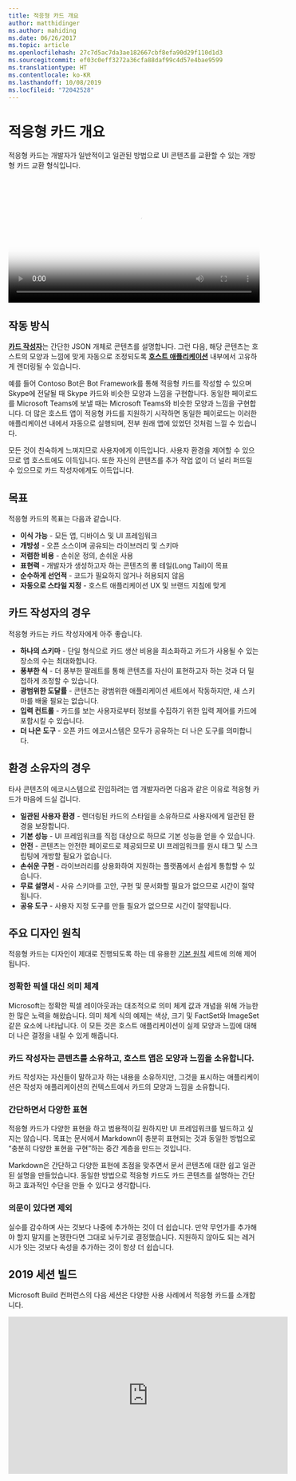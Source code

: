 ```yaml
---
title: 적응형 카드 개요
author: matthidinger
ms.author: mahiding
ms.date: 06/26/2017
ms.topic: article
ms.openlocfilehash: 27c7d5ac7da3ae182667cbf8efa90d29f110d1d3
ms.sourcegitcommit: ef03c0eff3272a36cfa88daf99c4d57e4bae9599
ms.translationtype: HT
ms.contentlocale: ko-KR
ms.lasthandoff: 10/08/2019
ms.locfileid: "72042528"
---
```

# <a name="adaptive-cards-overview"></a>적응형 카드 개요 

적응형 카드는 개발자가 일반적이고 일관된 방법으로 UI 콘텐츠를 교환할 수 있는 개방형 카드 교환 형식입니다.

<video controls width="100%" poster="./content/videoposter.png">
    <source src="https://adaptivecardsblob.blob.core.windows.net/assets/AdaptiveCardsOverviewVideo.mp4" type="video/mp4">
</video>

## <a name="how-they-work"></a>작동 방식

[**카드 작성자**](authoring-cards/getting-started.md)는 간단한 JSON 개체로 콘텐츠를 설명합니다. 그런 다음, 해당 콘텐츠는 호스트의 모양과 느낌에 맞게 자동으로 조정되도록 [**호스트 애플리케이션**](rendering-cards/getting-started.md) 내부에서 고유하게 렌더링될 수 있습니다.

예를 들어 Contoso Bot은 Bot Framework를 통해 적응형 카드를 작성할 수 있으며 Skype에 전달될 때 Skype 카드와 비슷한 모양과 느낌을 구현합니다. 동일한 페이로드를 Microsoft Teams에 보낼 때는 Microsoft Teams와 비슷한 모양과 느낌을 구현합니다. 더 많은 호스트 앱이 적응형 카드를 지원하기 시작하면 동일한 페이로드는 이러한 애플리케이션 내에서 자동으로 실행되며, 전부 원래 앱에 있었던 것처럼 느낄 수 있습니다.

모든 것이 친숙하게 느껴지므로 사용자에게 이득입니다. 사용자 환경을 제어할 수 있으므로 앱 호스트에도 이득입니다. 또한 자신의 콘텐츠를 추가 작업 없이 더 널리 퍼뜨릴 수 있으므로 카드 작성자에게도 이득입니다.

## <a name="goals"></a>목표 

적응형 카드의 목표는 다음과 같습니다.

* **이식 가능** - 모든 앱, 디바이스 및 UI 프레임워크
* **개방성** - 오픈 소스이며 공유되는 라이브러리 및 스키마
* **저렴한 비용** - 손쉬운 정의, 손쉬운 사용
* **표현력** - 개발자가 생성하고자 하는 콘텐츠의 롱 테일(Long Tail)이 목표
* **순수하게 선언적** - 코드가 필요하지 않거나 허용되지 않음
* **자동으로 스타일 지정** - 호스트 애플리케이션 UX 및 브랜드 지침에 맞게

## <a name="for-card-authors"></a>카드 작성자의 경우
적응형 카드는 카드 작성자에게 아주 좋습니다.

* **하나의 스키마** - 단일 형식으로 카드 생산 비용을 최소화하고 카드가 사용될 수 있는 장소의 수는 최대화합니다.
* **풍부한 식** - 더 풍부한 팔레트를 통해 콘텐츠를 자신이 표현하고자 하는 것과 더 밀접하게 조정할 수 있습니다.
* **광범위한 도달률** - 콘텐츠는 광범위한 애플리케이션 세트에서 작동하지만, 새 스키마를 배울 필요는 없습니다.
* **입력 컨트롤** - 카드를 보는 사용자로부터 정보를 수집하기 위한 입력 제어를 카드에 포함시킬 수 있습니다.
* **더 나은 도구** - 오픈 카드 에코시스템은 모두가 공유하는 더 나은 도구를 의미합니다.

## <a name="for-experience-owners"></a>환경 소유자의 경우
타사 콘텐츠의 에코시스템으로 진입하려는 앱 개발자라면 다음과 같은 이유로 적응형 카드가 마음에 드실 겁니다.

* **일관된 사용자 환경** - 렌더링된 카드의 스타일을 소유하므로 사용자에게 일관된 환경을 보장합니다.
* **기본 성능** - UI 프레임워크를 직접 대상으로 하므로 기본 성능을 얻을 수 있습니다.
* **안전** - 콘텐츠는 안전한 페이로드로 제공되므로 UI 프레임워크를 원시 태그 및 스크립팅에 개방할 필요가 없습니다.
* **손쉬운 구현** - 라이브러리를 상용화하여 지원하는 플랫폼에서 손쉽게 통합할 수 있습니다. 
* **무료 설명서** - 사유 스키마를 고안, 구현 및 문서화할 필요가 없으므로 시간이 절약됩니다.
* **공유 도구** - 사용자 지정 도구를 만들 필요가 없으므로 시간이 절약됩니다.

## <a name="core-design-principles"></a>주요 디자인 원칙 

적응형 카드는 디자인이 제대로 진행되도록 하는 데 유용한 [기본 원칙](resources/principles.md) 세트에 의해 제어됩니다. 

### <a name="semantic-instead-of-pixel-perfect"></a>정확한 픽셀 대신 의미 체계
Microsoft는 정확한 픽셀 레이아웃과는 대조적으로 의미 체계 값과 개념을 위해 가능한 한 많은 노력을 해왔습니다. 의미 체계 식의 예제는 색상, 크기 및 FactSet와 ImageSet 같은 요소에 나타납니다. 이 모든 것은 호스트 애플리케이션이 실제 모양과 느낌에 대해 더 나은 결정을 내릴 수 있게 해줍니다.

### <a name="card-authors-own-the-content-host-app-owns-the-look-and-feel"></a>카드 작성자는 콘텐츠를 소유하고, 호스트 앱은 모양과 느낌을 소유합니다.
카드 작성자는 자신들이 말하고자 하는 내용을 소유하지만, 그것을 표시하는 애플리케이션은 작성자 애플리케이션의 컨텍스트에서 카드의 모양과 느낌을 소유합니다.

### <a name="keep-it-simple-but-expressive"></a>간단하면서 다양한 표현
적응형 카드가 다양한 표현을 하고 범용적이길 원하지만 UI 프레임워크를 빌드하고 싶지는 않습니다.  목표는 문서에서 Markdown이 충분히 표현되는 것과 동일한 방법으로 “충분히 다양한 표현을 구현”하는 중간 계층을 만드는 것입니다.

Markdown은 간단하고 다양한 표현에 초점을 맞추면서 문서 콘텐츠에 대한 쉽고 일관된 설명을 만들었습니다.  동일한 방법으로 적응형 카드도 카드 콘텐츠를 설명하는 간단하고 효과적인 수단을 만들 수 있다고 생각합니다.

### <a name="when-in-doubt-keep-it-out"></a>의문이 있다면 제외
실수를 감수하며 사는 것보다 나중에 추가하는 것이 더 쉽습니다. 만약 무언가를 추가해야 할지 말지를 논쟁한다면 그대로 놔두기로 결정했습니다.  지원하지 않아도 되는 레거시가 잇는 것보다 속성을 추가하는 것이 항상 더 쉽습니다.


## <a name="build-2019-session"></a>2019 세션 빌드

Microsoft Build 컨퍼런스의 다음 세션은 다양한 사용 사례에서 적응형 카드를 소개합니다. 

<iframe width="560" height="315" src="https://www.youtube.com/embed/wT1yFr_j6IM" frameborder="0" allow="accelerometer; autoplay; encrypted-media; gyroscope; picture-in-picture" allowfullscreen></iframe>
